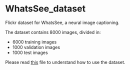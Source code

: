 # WhatsSee_dataset
Flickr dataset for WhatsSee, a neural image captioning.

The dataset contains 8000 images, divided in:
* 6000 training images
* 1000 validation images
* 1000 test images

Please read [this](https://github.com/luca-ant/WhatsSee_dataset/blob/master/captions/readme.txt) file to understand how to use the dataset.
